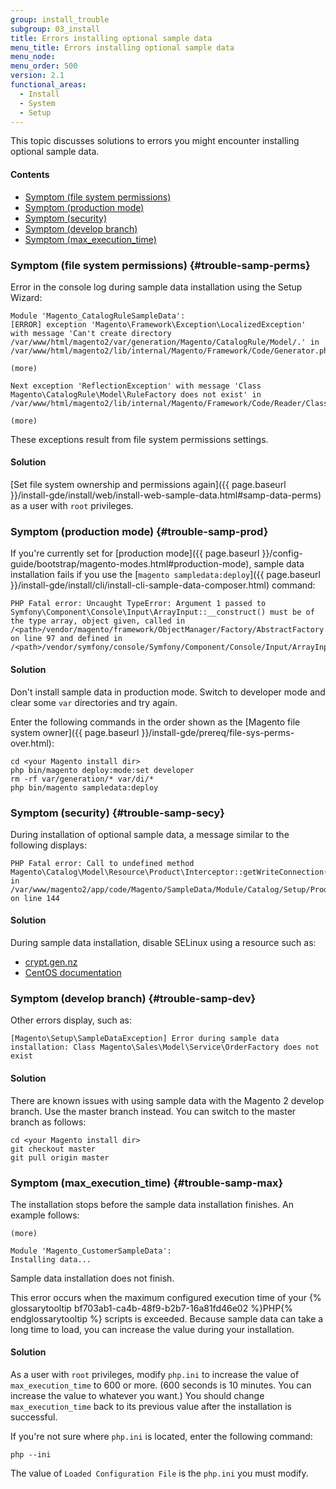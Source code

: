 ```yaml
---
group: install_trouble
subgroup: 03_install
title: Errors installing optional sample data
menu_title: Errors installing optional sample data
menu_node:
menu_order: 500
version: 2.1
functional_areas:
  - Install
  - System
  - Setup
---
```


This topic discusses solutions to errors you might encounter installing optional sample data.

#### Contents

*	[Symptom (file system permissions)](#trouble-samp-perms)
*	[Symptom (production mode)](#trouble-samp-prod)
*	[Symptom (security)](#trouble-samp-secy)
*	[Symptom (develop branch)](#trouble-samp-dev)
*	[Symptom (max_execution_time)](#trouble-samp-max)

### Symptom (file system permissions) {#trouble-samp-perms}

Error in the console log during sample data installation using the Setup Wizard:

	Module 'Magento_CatalogRuleSampleData':
	[ERROR] exception 'Magento\Framework\Exception\LocalizedException' with message 'Can't create directory /var/www/html/magento2/var/generation/Magento/CatalogRule/Model/.' in /var/www/html/magento2/lib/internal/Magento/Framework/Code/Generator.php:103

	(more)

	Next exception 'ReflectionException' with message 'Class Magento\CatalogRule\Model\RuleFactory does not exist' in /var/www/html/magento2/lib/internal/Magento/Framework/Code/Reader/ClassReader.php:29

	(more)

These exceptions result from file system permissions settings.

#### Solution

[Set file system ownership and permissions again]({{ page.baseurl }}/install-gde/install/web/install-web-sample-data.html#samp-data-perms) as a user with `root` privileges.

### Symptom (production mode) {#trouble-samp-prod}

If you're currently set for [production mode]({{ page.baseurl }}/config-guide/bootstrap/magento-modes.html#production-mode), sample data installation fails if you use the [`magento sampledata:deploy`]({{ page.baseurl }}/install-gde/install/cli/install-cli-sample-data-composer.html) command:

```terminal
PHP Fatal error: Uncaught TypeError: Argument 1 passed to Symfony\Component\Console\Input\ArrayInput::__construct() must be of the type array, object given, called in /<path>/vendor/magento/framework/ObjectManager/Factory/AbstractFactory.php on line 97 and defined in /<path>/vendor/symfony/console/Symfony/Component/Console/Input/ArrayInput.php:37
```

#### Solution

Don't install sample data in production mode. Switch to developer mode and clear some `var` directories and try again.

Enter the following commands in the order shown as the [Magento file system owner]({{ page.baseurl }}/install-gde/prereq/file-sys-perms-over.html):

	cd <your Magento install dir>
	php bin/magento deploy:mode:set developer
	rm -rf var/generation/* var/di/*
	php bin/magento sampledata:deploy

### Symptom (security) {#trouble-samp-secy}

During installation of optional sample data, a  message similar to the following displays:

	PHP Fatal error: Call to undefined method Magento\Catalog\Model\Resource\Product\Interceptor::getWriteConnection() in /var/www/magento2/app/code/Magento/SampleData/Module/Catalog/Setup/Product/Gallery.php on line 144

#### Solution

During sample data installation, disable SELinux using a resource such as:

*	[crypt.gen.nz](http://www.crypt.gen.nz/selinux/disable_selinux.html#DIS2)
*	[CentOS documentation](https://www.centos.org/docs/5/html/5.1/Deployment_Guide/sec-sel-enable-disable.html)

### Symptom (develop branch) {#trouble-samp-dev}

Other errors display, such as:

	[Magento\Setup\SampleDataException] Error during sample data installation: Class Magento\Sales\Model\Service\OrderFactory does not exist

#### Solution

There are known issues with using sample data with the Magento 2 develop branch. Use the master branch instead. You can switch to the master branch as follows:

	cd <your Magento install dir>
	git checkout master
	git pull origin master

### Symptom (max_execution_time) {#trouble-samp-max}

The installation stops before the sample data installation finishes. An example follows:

	(more)

	Module 'Magento_CustomerSampleData':
	Installing data...

Sample data installation does not finish.

This error occurs when the maximum configured execution time of your {% glossarytooltip bf703ab1-ca4b-48f9-b2b7-16a81fd46e02 %}PHP{% endglossarytooltip %} scripts is exceeded. Because sample data can take a long time to load, you can increase the value during your installation.

#### Solution

As a user with `root` privileges, modify `php.ini` to increase the value of `max_execution_time` to 600 or more. (600 seconds is 10 minutes. You can increase the value to whatever you want.) You should change `max_execution_time` back to its previous value after the installation is successful.

If you're not sure where `php.ini` is located, enter the following command:

	php --ini

The value of `Loaded Configuration File` is the `php.ini` you must modify.

